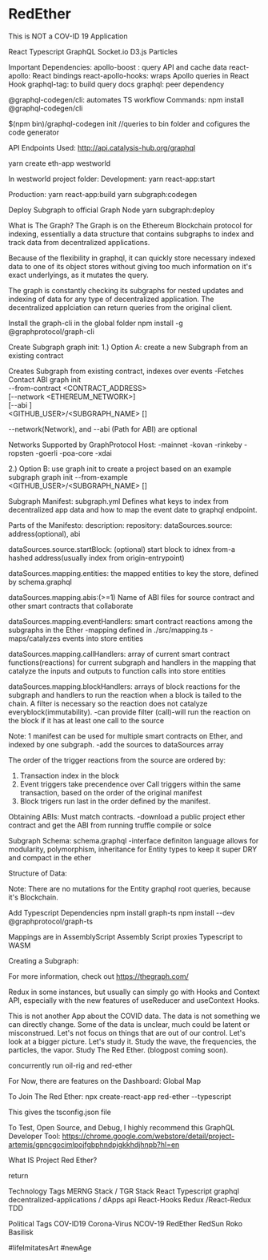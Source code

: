 # RedEther
This is NOT a COV-ID 19 Application 


React
Typescript
GraphQL
Socket.io
D3.js Particles

Important Dependencies:
apollo-boost : query API and cache data
react-apollo: React bindings
react-apollo-hooks: wraps Apollo queries in React Hook
graphql-tag: to build query docs
graphql: peer dependency

@graphql-codegen/cli: automates TS workflow
Commands: 
npm install @graphql-codegen/cli

$(npm bin)/graphql-codegen init
//queries to bin folder and cofigures the code generator

API Endpoints Used:
http://api.catalysis-hub.org/graphql


yarn create eth-app westworld

In westworld project folder:
Development:
yarn react-app:start

Production:
yarn react-app:build
yarn subgraph:codegen

Deploy Subgraph to official Graph Node
yarn subgraph:deploy

What is The Graph?
The Graph is on the Ethereum Blockchain protocol for indexing, essentially a data structure that contains subgraphs to index and track data from decentralized applications. 

Because of the flexibility in graphql, it can quickly store necessary indexed data to one of its object stores without giving too much information on it's exact underlyings, as it mutates the query. 

The graph is constantly checking its subgraphs for nested updates and indexing of data for any type of decentralized application. The decentralized applciation can return queries from the original client. 

Install the graph-cli in the global folder
npm install -g @graphprotocol/graph-cli

Create Subgraph
graph init: 
1.) Option A: create a new Subgraph from an existing contract

Creates Subgraph from existing contract, indexes over events
-Fetches Contact ABI
graph init \
  --from-contract <CONTRACT_ADDRESS> \
  [--network <ETHEREUM_NETWORK>] \
  [--abi <FILE>] \
  <GITHUB_USER>/<SUBGRAPH_NAME> [<DIRECTORY>]

--network(Network), and --abi (Path for ABI) are optional

Networks Supported by GraphProtocol Host:
-mainnet
-kovan
-rinkeby
-ropsten
-goerli
-poa-core
-xdai

2.) Option B: use graph init to create a project based on an example subgraph
graph init --from-example <GITHUB_USER>/<SUBGRAPH_NAME> [<DIRECTORY>]


Subgraph Manifest: subgraph.yml
Defines what keys to index from decentralized app data and how to map the event date to graphql endpoint.

Parts of the Manifesto: 
description:
repository:
dataSources.source: address(optional), abi

dataSources.source.startBlock: (optional) start block to idnex from-a hashed address(usually index from origin-entrypoint)

dataSources.mapping.entities: the mapped entities to key the store, defined by schema.graphql

dataSources.mapping.abis:(>=1) Name of ABI files for source contract and other smart contracts that collaborate

dataSources.mapping.eventHandlers: smart contract reactions among the subgraphs in the Ether
  -mapping defined in ./src/mapping.ts
  -maps/catalyzes events into store entities

dataSources.mapping.callHandlers:  array of current smart contract functions(reactions) for current subgraph and handlers in the mapping that catalyze the inputs and outputs to function calls into store entities

dataSources.mapping.blockHandlers: arrays of block reactions for the subgraph and handlers to run the reaction when a block is tailed to the chain. A filter is necessary so the reaction does not catalyze everyblock(immutability).
-can provide filter (call)-will run the reaction on the block if it has at least one call to the source


Note: 1 manifest can be used for multiple smart contracts on Ether, and indexed by one subgraph.
-add the sources to dataSources array

The order of the trigger reactions from the source are ordered by:
1. Transaction index in the block
2. Event triggers take precendence over Call triggers within the same transaction, based on the order of the original manifest
3. Block trigers run last in the order defined by the manifest. 

Obtaining ABIs:
Must match contracts. 
-download a public project ether contract and get the ABI from running truffle compile or solce


Subgraph Schema: schema.graphql
-interface definiton language allows for modularity, polymorphism, inheritance for Entity types to keep it super DRY and compact in the ether

Structure of Data: 


Note: There are no mutations for the Entity graphql root queries, because it's Blockchain. 

Add Typescript Dependencies 
npm install graph-ts
npm install --dev @graphprotocol/graph-ts

Mappings are in AssemblyScript
Assembly Script proxies Typescript to WASM


Creating a Subgraph:

For more information, check out https://thegraph.com/


Redux in some instances, but usually can simply go with Hooks and Context API, especially with the new features of useReducer and useContext Hooks. 

This is not another App about the COVID data. 
The data is not something we can directly change. 
Some of the data is unclear, much could be latent or misconstrued. 
Let's not focus on things that are out of our control. 
Let's look at a bigger picture. 
Let's study it. Study the wave, the frequencies, the particles,  the vapor. Study The Red Ether. (blogpost coming soon).

concurrently run oil-rig and red-ether

For Now, there are features on the Dashboard: 
Global Map

To Join The Red Ether:
npx create-react-app red-ether --typescript

This gives the tsconfig.json file

To Test, Open Source, and Debug, I highly recommend this GraphQL Developer Tool:
https://chrome.google.com/webstore/detail/project-artemis/gpncgocimlpojfgbphndpjgkkhdjhnpb?hl=en 

What IS Project Red Ether?
<Coming Soon To DVD />


return 

Technology Tags
MERNG Stack / TGR Stack
React 
Typescript
graphql
decentralized-applications / dApps
api
React-Hooks
Redux /React-Redux
TDD


Political Tags
COV-ID19
Corona-Virus
NCOV-19
RedEther
RedSun
Roko Basilisk

#lifeImitatesArt
#newAge
